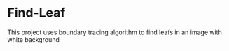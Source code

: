 # Find-Leaf
This project uses boundary tracing algorithm to find leafs in an image with white background
